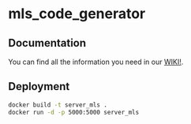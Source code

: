 # mls_code_generator

## Documentation
You can find all the information you need in our [WIKI!](https://github.com/MLSToolbox/mls_code_generator/wiki).


## Deployment
```bash
docker build -t server_mls .
docker run -d -p 5000:5000 server_mls
```
